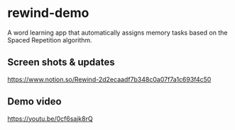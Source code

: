 # rewind-demo
A word learning app that automatically assigns memory tasks based on the Spaced Repetition algorithm.

## Screen shots & updates
https://www.notion.so/Rewind-2d2ecaadf7b348c0a07f7a1c693f4c50

## Demo video
https://youtu.be/0cf6sajk8rQ
